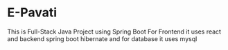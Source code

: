 # E-Pavati
This is Full-Stack Java Project using Spring Boot 
For Frontend it uses react and backend spring boot hibernate and for database it uses mysql